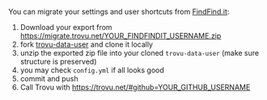 You can migrate your settings and user shortcuts from [FindFind.it](https://www.findfind.it/):

1. Download your export from https://migrate.trovu.net/YOUR_FINDFINDIT_USERNAME.zip
1. fork [trovu-data-user](https://github.com/trovu/trovu-data-user) and clone it locally
1. unzip the exported zip file into your cloned `trovu-data-user` (make sure structure is preserved)
1. you may check `config.yml` if all looks good
1. commit and push
1. Call Trovu with https://trovu.net/#github=YOUR_GITHUB_USERNAME